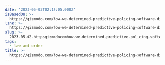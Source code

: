```yaml
---
date: '2023-05-03T02:19:05.000Z'
isBasedOn: >-
  https://gizmodo.com/how-we-determined-predictive-policing-software-dispropo-1848139456
link: >-
  https://gizmodo.com/how-we-determined-predictive-policing-software-dispropo-1848139456
slug: >-
  2023-05-02-httpsgizmodocomhow-we-determined-predictive-policing-software-dispropo-1848139456
tags:
  - law and order
title: >-
  https://gizmodo.com/how-we-determined-predictive-policing-software-dispropo-1848139456
---
```


